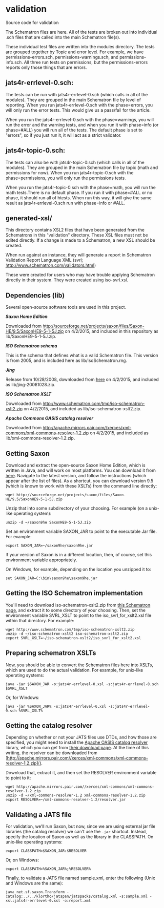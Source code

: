 validation
==========

Source code for validation

The Schematron files are here. All of the tests are broken out into individual .sch files that are called into the main Schematron file(s). 

These individual test files are written into the modules directory. The tests are grouped together by Topic and error level. For example, we have permissions-errors.sch, permissions-warnings.sch, and permissions-info.sch. All three run tests on permissions, but the permissions-errors reports only those things that are errors. 


jats4r-errlevel-0.sch:
----------------------
The tests can be run with jats4r-errlevel-0.sch (which calls in all of the modules). They are grouped in the main Schematron file by level of reporting. When you run jats4r-errlevel-0.sch with the phase=errors, you will only run the error tests. This would give us a pass/fail for the article. 

When you run the jats4r-errlevel-0.sch with the phase=warnings, you will run the error and the warning tests, and when you run it with phase=info (or phase=#ALL) you will run all of the tests. The default phase is set to "errors", so if you just run it, it will act as a strict validator. 


jats4r-topic-0.sch:
----------------------
The tests can also be with jats4r-topic-0.sch (which calls in all of the modules). They are grouped in the main Schematron file by topic (math and permissions for now). When you run jats4r-topic-0.sch with the phase=permissions, you will only run the permissions tests.  

When you run the jats4r-topic-0.sch with the phase=math, you will run the math tests.There is no default phase. If you run it with phase=#ALL or no phase, it should run all of htests. When run this way, it will give the same result as  jats4r-errlevel-0.sch run with phase=info or #ALL.


generated-xsl/
----------------------
This directory contains XSL2 files that have been generated from the Schematrons in this "validation" directory. These XSL files must not be edited directly. If a change is made to a Schematron, a new XSL should be created. 

When run against an instance, they will generate a report in Schematron Validation Report Language XML (svrl; http://www.schematron.com/validators.html)

These were created for users who may have trouble applying Schematron directly in their system. They were created using iso-svrl.xsl.


## Dependencies (lib)

Several open-source software tools are used in this project.

***Saxon Home Edition***

Downloaded from 
http://sourceforge.net/projects/saxon/files/Saxon-HE/9.5/SaxonHE9-5-1-5J.zip
on 4/2/2015, and included in this repository as lib/SaxonHE9-5-1-5J.zip.

***ISO Schematron schema***

This is the schema that defines what is a valid Schematron file. This 
version is from 2005, and is included here as lib/isoSchematron.rng. 

***Jing***

Release from 10/28/2008, downloaded from 
[here](http://jing-trang.googlecode.com/files/jing-20081028.zip) on 4/2/2015,
and included as lib/jing-20081028.zip.

***ISO Schematron XSLT***

Downloaded from http://www.schematron.com/tmp/iso-schematron-xslt2.zip on 4/2/2015,
and included as lib/iso-schematron-xslt2.zip.

***Apache Commons OASIS catalog resolver***

Downloaded from 
http://apache.mirrors.pair.com//xerces/xml-commons/xml-commons-resolver-1.2.zip
on 4/2/2015, and included as lib/xml-commons-resolver-1.2.zip.


## Getting Saxon

Download and extract the open-source Saxon Home Edition, which is written in Java, and will work on most platforms. You can download it from [here](http://sourceforge.net/projects/saxon/files/Saxon-HE/). Navigate to the latest version, and follow the instructions (which appear after the list of files). As a shortcut, you can download version 9.5 (which is known to work with these XSLTs) from the command line directly:

    wget http://sourceforge.net/projects/saxon/files/Saxon-HE/9.5/SaxonHE9-5-1-5J.zip

Unzip that into some subdirectory of your choosing. For example (on a unix-like operating system):

    unzip -d ~/saxon9he SaxonHE9-5-1-5J.zip

Set an environment variable SAXON_JAR to point to the executable Jar file. For example:

    export SAXON_JAR=~/saxon9he/saxon9he.jar

If your version of Saxon is in a different location, then, of course, set this environment variable appropriately.

On Windows, for example, depending on the location you unzipped it to:

    set SAXON_JAR=C:\bin\saxon9he\saxon9he.jar

## Getting the ISO Schematron implementation

You'll need to download iso-schematron-xslt2.zip from [this Schematron page](http://www.schematron.com/implementation.html), and extract it to some 
directory of your choosing. Then, set the environment variable SVRL_XSLT to point to the iso_svrl_for_xslt2.xsl file within 
that directory. For example:

    wget http://www.schematron.com/tmp/iso-schematron-xslt2.zip
    unzip -d ~/iso-schematron-xslt2 iso-schematron-xslt2.zip
    export SVRL_XSLT=~/iso-schematron-xslt2/iso_svrl_for_xslt2.xsl

## Preparing schematron XSLTs

Now, you should be able to convert the Schematron files here into XSLTs, 
which are used to do the actual validation.  For example, for unix-like operating
systems:

    java -jar $SAXON_JAR -o:jats4r-errlevel-0.xsl -s:jats4r-errlevel-0.sch $SVRL_XSLT

Or, for Windows:

    java -jar %SAXON_JAR% -o:jats4r-errlevel-0.xsl -s:jats4r-errlevel-0.sch %SVRL_XSLT%

## Getting the catalog resolver

Depending on whether or not your JATS files use DTDs, and how those are specified, 
you might need to install the [Apache OASIS catalog 
resolver](http://projects.apache.org/projects/xml_commons_resolver.html) library, which you can
get from [their download page](http://xerces.apache.org/mirrors.cgi). At the time of this writing,
the resolver can be downloaded from 
[http://apache.mirrors.pair.com//xerces/xml-commons/xml-commons-resolver-1.2.zip]().

Download that, extract it, and then set the RESOLVER environment variable to point to it:

    wget http://apache.mirrors.pair.com//xerces/xml-commons/xml-commons-resolver-1.2.zip
    unzip -d ~/xml-commons-resolver-1.2 xml-commons-resolver-1.2.zip
    export RESOLVER=~/xml-commons-resolver-1.2/resolver.jar


## Validating a JATS file

For validation, we'll run Saxon, but now, since we are using external jar file libraries
(the catalog resolver) we can't use the `-jar` shortcut. Instead, specify the location of
Saxon as well as the library in the CLASSPATH.  On unix-like operating systems:

    export CLASSPATH=$SAXON_JAR:$RESOLVER

Or, on Windows:

    export CLASSPATH=%SAXON_JAR%;%RESOLVER%

Finally, to validate a JATS file named sample.xml, enter the following (Unix and Windows are the same):

    java net.sf.saxon.Transform -catalog:../../klortho/jatspan/jatspacks/catalog.xml -s:sample.xml -xsl:jats4r-errlevel-0.xsl -o:report.xml
